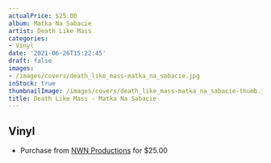 ```yaml
---
actualPrice: $25.00
album: Matka Na Sabacie
artist: Death Like Mass
categories:
- Vinyl
date: '2021-06-26T15:22:45'
draft: false
images:
- /images/covers/death_like_mass-matka_na_sabacie.jpg
inStock: true
thumbnailImage: /images/covers/death_like_mass-matka_na_sabacie-thumb.jpg
title: Death Like Mass - Matka Na Sabacie
---
```


## Vinyl
* Purchase from [NWN Productions](http://shop.nwnprod.com/index.php?route=product/product&path=75&product_id=14797&sort=pd.name&order=ASC) for $25.00
